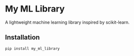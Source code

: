 # My ML Library

A lightweight machine learning library inspired by scikit-learn.

## Installation
```bash
pip install my_ml_library
